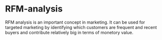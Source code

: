 # RFM-analysis
RFM analysis is an important concept in marketing. It can be used for targeted marketing by identifying which customers are frequent and recent buyers and contribute relatively big in terms of monetory value.
